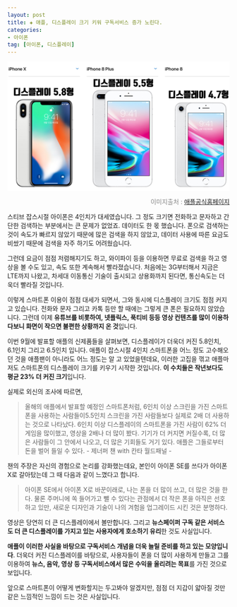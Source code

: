 ```yaml
---  
layout: post  
title: ✚ 애플, 디스플레이 크기 키워 구독서비스 증가 노린다.
categories:
- 아이폰
tag: [아이폰, 디스플레이]
---  
```


<div class="markdown-image">
<img src="/assets/article_images/2018-09-11-size-display/1.png" alt="" align="middle"/><p style="text-align:right;  color:#878787"> 이미지출처 : <a href="https://www.apple.com/kr/iphone/compare/"> 애플공식홈페이지 </a></p> </div>
<p class="drop-korean">
스티브 잡스시절 아이폰은 4인치가 대세였습니다. 그 정도 크기면 전화하고 문자하고 간단한 검색하는 부분에서는 큰 문제가 없었죠. 데이터도 한 몫 했습니다. 폰으로 검색하는 것이 속도가 빠르지 않았기 때문에 많은 검색을 하지 않았고, 데이터 사용에 따른 요금도 비쌌기 때문에 검색을 자주 하기도 어려웠습니다.
</p>

그런데 요금이 점점 저렴해지기도 하고, 와이파이 등을 이용하면 무료로 검색을 하고 영상을 볼 수도 있고, 속도 또한 계속해서 빨라졌습니다. 처음에는 3G부터해서 지금은 LTE까지 나왔고, 차세대 이동통신 기술이 출시되고 상용화까지 된다면, 통신속도는 더욱더 빨라질 것입니다.

이렇게 스마트폰 이용이 점점 대세가 되면서, 그와 동시에 디스플레이 크기도 점점 커지고 있습니다. 전화와 문자 그리고 카톡 등만 할 때에는 그렇게 큰 폰은 필요하지 않았습니다. 그런데 이제 **유튜브를 비롯하여, 넷플릭스, 푹티비 등등 영상 컨텐츠를 많이 이용하다보니 화면이 작으면 불편한 상황까지 온 것**입니다.

이번 9월에 발표할 애플의 신제품들을 살펴보면, 디스플레이가 더욱더 커진 5.8인치, 6.1인치 그리고 6.5인치 입니다. 애플이 잡스시절 4인치 스마트폰을 어느 정도 고수해오던 것을 애플팬이 아니라도 어느 정도는 알 고 있었을텐데요, 이러한 고집을 꺾고 애플마저도 스마트폰의 디스플레이 크기를 키우기 시작한 것입니다. **이 수치들은 작년보다도 평균 23% 더 커진 크기**입니다.

실제로 외신의 조사에 따르면,
> 올해의 애플에서 발표할 예정인 스마트폰처럼, 6인치 이상 스크린을 가진 스마트폰을 사용하는 사람들이5.5인치 스크린을 가진 사람들보다 실제로 2배 더 사용하는 것으로 나타났다.
> 6인치 이상 디스플레이의 스마트폰을 가진 사람이 62% 더 게임을 많이했고, 영상을 2배나 더 많이 봤다.
> 기기가 더 커지면 커질수록, 더 많은 사람들이 그 안에서 나오고, 더 많은 기회들도 거기 있다. 애플은 그들로부터 돈을 벌어 들일 수 있다.  - 제너퍼 챈 with 칸타 월드패널 -

챈의 주장은 자신의 경험으로 논리를 강화했는데요, 본인이 아이폰 SE를 쓰다가 아이폰 X로 갈아탔는데 그 때 다음과 같이 느꼈다고 합니다.
> 아이폰 SE에서 아이폰 X로 바꾼이래로, 나는 폰을 더 많이 쓰고, 더 많은 것을 한다. 물론 주머니에 쏙 들어가고 뺄 수 있다는 관점에서 더 작은 폰을 아직은 선호하고 있만, 새로운 디자인과 기술이 나의 겨험을 업그레이드 시킨 것은 분명하다.

영상은 당연히 더 큰 디스플레이에서 볼만합니다. 그리고 **뉴스페이퍼 구독 같은 서비스도 더 큰 디스플레이를 가지고 있는 사용자에게 호소하기 유리**한 것도 사실입니다.

**애플이 이러한 사실을 바탕으로 구독서비스 개념을 더욱 늘릴 준비를 하고 있는 모양입니다**. 더욱더 커진 디스플레이를 바탕으로, 사용자들이 폰을 더 많이 사용하게 만들고 그를 이용하여 **뉴스, 음악, 영상 등 구독서비스에서 많은 수익을 올리려는 목표**를 가진 것으로 보입니다.

앞으로 스마트폰이 어떻게 변화할지는 두고봐야 알겠지만, 점점 더 지갑이 얇아질 것만 같은 느낌적인 느낌이 드는 것은 사실입니다.
